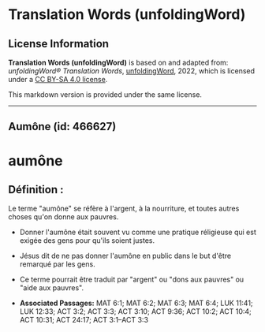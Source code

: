 # Translation Words (unfoldingWord)

## License Information

**Translation Words (unfoldingWord)** is based on and adapted from: _unfoldingWord® Translation Words_, [unfoldingWord](https://unfoldingword.org/utw), 2022, which is licensed under a [CC BY-SA 4.0 license](https://creativecommons.org/licenses/by-sa/4.0/legalcode.en).

This markdown version is provided under the same license.



--------------------------------

## Aumône (id: 466627)

aumône
======

Définition :
------------

Le terme "aumône" se réfère à l'argent, à la nourriture, et toutes autres choses qu'on donne aux pauvres.

* Donner l'aumône était souvent vu comme une pratique réligieuse qui est exigée des gens pour qu'ils soient justes.
* Jésus dit de ne pas donner l'aumône en public dans le but d'être remarqué par les gens.
* Ce terme pourrait être traduit par "argent" ou "dons aux pauvres" ou "aide aux pauvres".

* **Associated Passages:** MAT 6:1; MAT 6:2; MAT 6:3; MAT 6:4; LUK 11:41; LUK 12:33; ACT 3:2; ACT 3:3; ACT 3:10; ACT 9:36; ACT 10:2; ACT 10:4; ACT 10:31; ACT 24:17; ACT 3:1–ACT 3:3

